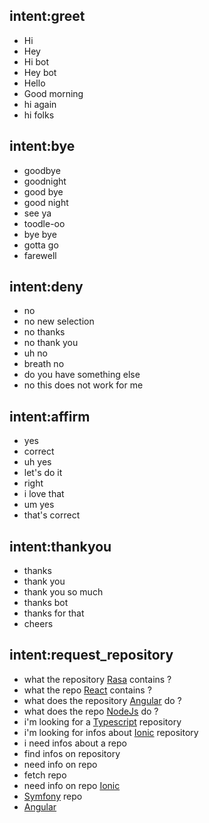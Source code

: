 ## intent:greet
- Hi
- Hey
- Hi bot
- Hey bot
- Hello
- Good morning
- hi again
- hi folks

## intent:bye
- goodbye
- goodnight
- good bye
- good night
- see ya
- toodle-oo
- bye bye
- gotta go
- farewell

## intent:deny
- no
- no new selection
- no thanks
- no thank you
- uh no
- breath no
- do you have something else
- no this does not work for me

## intent:affirm
- yes
- correct
- uh yes
- let's do it
- right
- i love that
- um yes 
- that's correct

## intent:thankyou
- thanks
- thank you
- thank you so much
- thanks bot
- thanks for that
- cheers

## intent:request_repository
- what the repository [Rasa](repository_name) contains ?
- what the repo [React](repository_name) contains ?
- what does the repository [Angular](repository_name) do ?
- what does the repo [NodeJs](repository_name) do ?
- i'm looking for a [Typescript](repository_language) repository
- i'm looking for infos about [Ionic](repository_name) repository
- i need infos about a repo
- find infos on repository
- need info on repo
- fetch repo
- need info on repo [Ionic](repository_name)
- [Symfony](repository_name) repo
- [Angular](repository_name)

